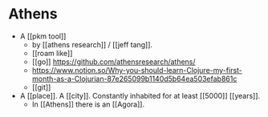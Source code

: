# Athens

- A [[pkm tool]]
	- by [[athens research]] / [[jeff tang]].
	- [[roam like]]
	- [[go]] https://github.com/athensresearch/athens/
    - https://www.notion.so/Why-you-should-learn-Clojure-my-first-month-as-a-Clojurian-87e265099b1140d5b64ea503efab861c
	- [[git]]
- A [[place]]. A [[city]]. Constantly inhabited for at least [[5000]] [[years]].
	- In [[Athens]] there is an [[Agora]].

